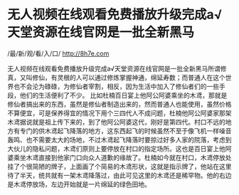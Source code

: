 # 无人视频在线观看免费播放升级完成а√天堂资源在线官网是一批全新黑马

/最/新/观/看/入/口/ http://8h7e.com

无人视频在线观看免费播放升级完成а√天堂资源在线官网是一批全新黑马所谓修真，又叫修仙，有灵根的人可以通过修炼掌握神通，绵延寿数；而普通人在这个世界也不会沦为碌碌，为修仙者宰割，相反，因为生活中加入了修仙者们的一些手段，他们的生活便利了不少。 比如杜楠百日宴上他阿公阿婆乘坐的木鸢，那就是修仙者搞出来的东西，虽然是修仙者制造出来的，然而普通人也能使用，虽然价格不算便宜，可是保养得宜的情况下用个三四代人不成问题，杜楠他阿公阿婆家那架木鸢据说就是祖上传下来的，到了他阿公阿婆这代，刚好是第四代。村口不远的地方有专门的供木鸢起飞降落的地方，这东西起飞的时候虽然不至于像飞机一样噪音轰鸣、也不需要太大的场地，不过木鸢起飞降落时要掠过好多人家的院落，考虑到大伙儿的隐私问题，木鸢们原则上要停放在村口的指定场所。这也是百日宴上他阿婆乘坐木鸢直接到他家门口向众人道歉的缘故了。杜楠如今就在村口，木鸢停放处挂了个很简陋的牌子，上面画了个简易的木鸢形状，这就是指示牌了，他站在这里待了半天，统共就有一架木鸢降落过，由此可见这里的木鸢还是稀罕物。他的右边是木鸢停放场，左边开始就是一片绵延的绿色田地。
